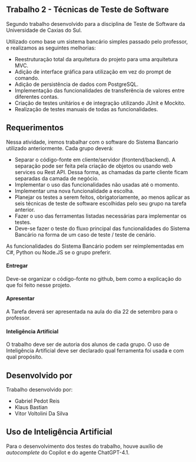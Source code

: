 ## Trabalho 2 - Técnicas de Teste de Software

Segundo trabalho desenvolvido para a disciplina de Teste de Software da Universidade de Caxias do Sul.

Utilizado como base um sistema bancário simples passado pelo professor, e realizamos as seguintes melhorias:

- Reestruturação total da arquitetura do projeto para uma arquitetura MVC.
- Adição de interface gráfica para utilização em vez do prompt de comando.
- Adição de persistência de dados com PostgreSQL.
- Implementação das funcionalidades de transferência de valores entre diferentes contas.
- Criação de testes unitários e de integração utilizando JUnit e Mockito.
- Realização de testes manuais de todas as funcionalidades.

## Requerimentos

Nessa atividade, iremos trabalhar com o software do Sistema Bancario utilizado anteriormente. Cada grupo deverá:

- Separar o código-fonte em cliente/servidor (frontend/backend). A separação pode ser feita pela criação de objetos ou usando web services ou Rest API. Dessa forma, as chamadas da parte cliente ficam separadas da camada de negócio.
- Implementar o uso das funcionalidades não usadas até o momento.
- Implementar uma nova funcionalidade a escolha.
- Planejar os testes a serem feitos, obrigatoriamente, ao menos aplicar as seis técnicas de teste de software escolhidas pelo seu grupo na tarefa anterior.
- Fazer o uso das ferramentas listadas necessárias para implementar os testes.
- Deve-se fazer o teste do fluxo principal das funcionalidades do Sistema Bancário na forma de um caso de teste / teste de cenário.

As funcionalidades do Sistema Bancário podem ser reimplementadas em C#, Python ou Node.JS se o grupo preferir.

#### Entregar

Deve-se organizar o código-fonte no github, bem como a explicação do que foi feito nesse projeto.

#### Apresentar

A Tarefa deverá ser apresentada na aula do dia 22 de setembro para o professor.

#### Inteligência Artificial

O trabalho deve ser de autoria dos alunos de cada grupo. O uso de Inteligência Artificial deve ser declarado qual ferramenta foi usada e com qual propósito.

## Desenvolvido por

Trabalho desenvolvido por:
- Gabriel Pedot Reis
- Klaus Bastian
- Vitor Voltolini Da Silva

## Uso de Inteligência Artificial

Para o desenvolvimento dos testes do trabalho, houve auxílio de _autocomplete_ do Copilot e do agente ChatGPT-4.1.
